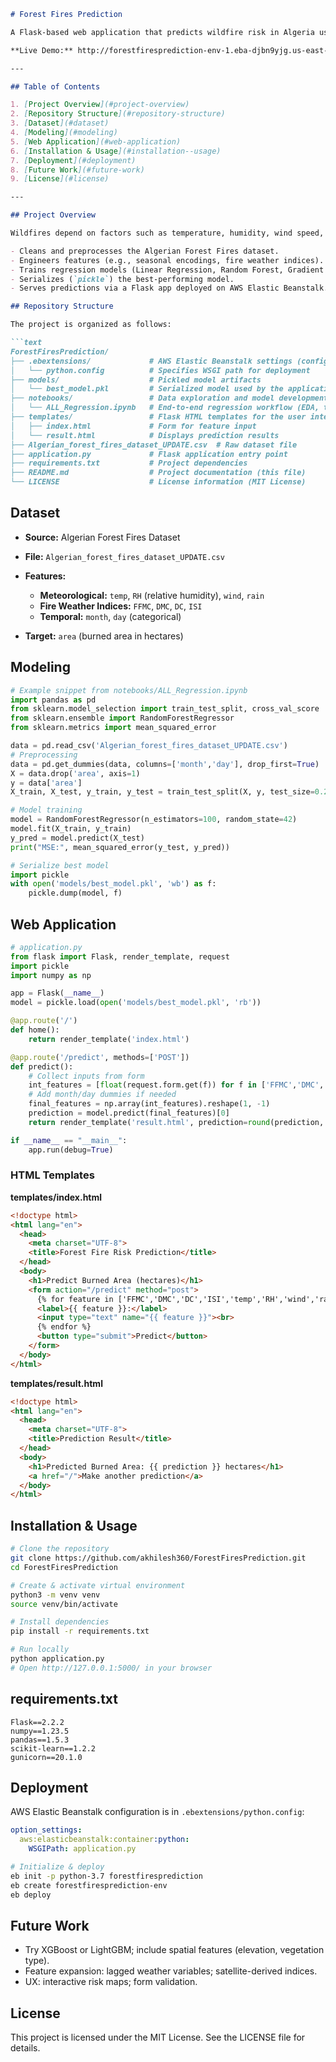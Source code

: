 ````markdown
# Forest Fires Prediction

A Flask-based web application that predicts wildfire risk in Algeria using meteorological and environmental factors. The model is trained on the Algerian Forest Fires dataset and deployed on AWS Elastic Beanstalk.

**Live Demo:** http://forestfiresprediction-env-1.eba-djbn9yjg.us-east-2.elasticbeanstalk.com/

---

## Table of Contents

1. [Project Overview](#project-overview)
2. [Repository Structure](#repository-structure)
3. [Dataset](#dataset)
4. [Modeling](#modeling)
5. [Web Application](#web-application)
6. [Installation & Usage](#installation--usage)
7. [Deployment](#deployment)
8. [Future Work](#future-work)
9. [License](#license)

---

## Project Overview

Wildfires depend on factors such as temperature, humidity, wind speed, and rainfall. This project:

- Cleans and preprocesses the Algerian Forest Fires dataset.  
- Engineers features (e.g., seasonal encodings, fire weather indices).  
- Trains regression models (Linear Regression, Random Forest, Gradient Boosting) to predict burned area.  
- Serializes (`pickle`) the best-performing model.  
- Serves predictions via a Flask app deployed on AWS Elastic Beanstalk.

## Repository Structure

The project is organized as follows:

```text
ForestFiresPrediction/
├── .ebextensions/             # AWS Elastic Beanstalk settings (configuration files)
│   └── python.config          # Specifies WSGI path for deployment
├── models/                    # Pickled model artifacts
│   └── best_model.pkl         # Serialized model used by the application
├── notebooks/                 # Data exploration and model development
│   └── ALL_Regression.ipynb   # End-to-end regression workflow (EDA, training, evaluation)
├── templates/                 # Flask HTML templates for the user interface
│   ├── index.html             # Form for feature input
│   └── result.html            # Displays prediction results
├── Algerian_forest_fires_dataset_UPDATE.csv  # Raw dataset file
├── application.py             # Flask application entry point
├── requirements.txt           # Project dependencies
├── README.md                  # Project documentation (this file)
└── LICENSE                    # License information (MIT License)
````

## Dataset

* **Source:** Algerian Forest Fires Dataset
* **File:** `Algerian_forest_fires_dataset_UPDATE.csv`
* **Features:**

  * **Meteorological:** `temp`, `RH` (relative humidity), `wind`, `rain`
  * **Fire Weather Indices:** `FFMC`, `DMC`, `DC`, `ISI`
  * **Temporal:** `month`, `day` (categorical)
* **Target:** `area` (burned area in hectares)

## Modeling

```python
# Example snippet from notebooks/ALL_Regression.ipynb
import pandas as pd
from sklearn.model_selection import train_test_split, cross_val_score
from sklearn.ensemble import RandomForestRegressor
from sklearn.metrics import mean_squared_error

data = pd.read_csv('Algerian_forest_fires_dataset_UPDATE.csv')
# Preprocessing
data = pd.get_dummies(data, columns=['month','day'], drop_first=True)
X = data.drop('area', axis=1)
y = data['area']
X_train, X_test, y_train, y_test = train_test_split(X, y, test_size=0.2, random_state=42)

# Model training
model = RandomForestRegressor(n_estimators=100, random_state=42)
model.fit(X_train, y_train)
y_pred = model.predict(X_test)
print("MSE:", mean_squared_error(y_test, y_pred))

# Serialize best model
import pickle
with open('models/best_model.pkl', 'wb') as f:
    pickle.dump(model, f)
```

## Web Application

```python
# application.py
from flask import Flask, render_template, request
import pickle
import numpy as np

app = Flask(__name__)
model = pickle.load(open('models/best_model.pkl', 'rb'))

@app.route('/')
def home():
    return render_template('index.html')

@app.route('/predict', methods=['POST'])
def predict():
    # Collect inputs from form
    int_features = [float(request.form.get(f)) for f in ['FFMC','DMC','DC','ISI','temp','RH','wind','rain']]
    # Add month/day dummies if needed
    final_features = np.array(int_features).reshape(1, -1)
    prediction = model.predict(final_features)[0]
    return render_template('result.html', prediction=round(prediction, 2))

if __name__ == "__main__":
    app.run(debug=True)
```

### HTML Templates

**templates/index.html**

```html
<!doctype html>
<html lang="en">
  <head>
    <meta charset="UTF-8">
    <title>Forest Fire Risk Prediction</title>
  </head>
  <body>
    <h1>Predict Burned Area (hectares)</h1>
    <form action="/predict" method="post">
      {% for feature in ['FFMC','DMC','DC','ISI','temp','RH','wind','rain'] %}
      <label>{{ feature }}:</label>
      <input type="text" name="{{ feature }}"><br>
      {% endfor %}
      <button type="submit">Predict</button>
    </form>
  </body>
</html>
```

**templates/result.html**

```html
<!doctype html>
<html lang="en">
  <head>
    <meta charset="UTF-8">
    <title>Prediction Result</title>
  </head>
  <body>
    <h1>Predicted Burned Area: {{ prediction }} hectares</h1>
    <a href="/">Make another prediction</a>
  </body>
</html>
```

## Installation & Usage

```bash
# Clone the repository
git clone https://github.com/akhilesh360/ForestFiresPrediction.git
cd ForestFiresPrediction

# Create & activate virtual environment
python3 -m venv venv
source venv/bin/activate

# Install dependencies
pip install -r requirements.txt

# Run locally
python application.py
# Open http://127.0.0.1:5000/ in your browser
```

## requirements.txt

```text
Flask==2.2.2
numpy==1.23.5
pandas==1.5.3
scikit-learn==1.2.2
gunicorn==20.1.0
```

## Deployment

AWS Elastic Beanstalk configuration is in `.ebextensions/python.config`:

```yaml
option_settings:
  aws:elasticbeanstalk:container:python:
    WSGIPath: application.py
```

```bash
# Initialize & deploy
eb init -p python-3.7 forestfiresprediction
eb create forestfiresprediction-env
eb deploy
```

## Future Work

* Try XGBoost or LightGBM; include spatial features (elevation, vegetation type).
* Feature expansion: lagged weather variables; satellite-derived indices.
* UX: interactive risk maps; form validation.

## License

This project is licensed under the MIT License. See the LICENSE file for details.

```
```
